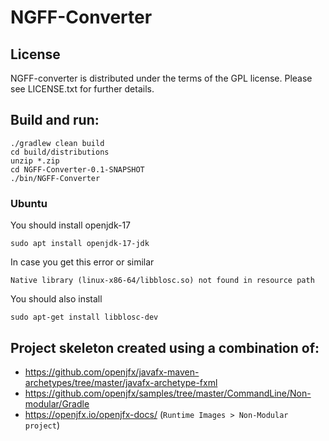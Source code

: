 # NGFF-Converter

## License
NGFF-converter is distributed under the terms of the GPL license. Please see LICENSE.txt for further details.

## Build and run:

    ./gradlew clean build
    cd build/distributions
    unzip *.zip
    cd NGFF-Converter-0.1-SNAPSHOT
    ./bin/NGFF-Converter

### Ubuntu
You should install openjdk-17

    sudo apt install openjdk-17-jdk
    
In case you get this error or similar

    Native library (linux-x86-64/libblosc.so) not found in resource path
    
You should also install

    sudo apt-get install libblosc-dev

## Project skeleton created using a combination of:

- https://github.com/openjfx/javafx-maven-archetypes/tree/master/javafx-archetype-fxml
- https://github.com/openjfx/samples/tree/master/CommandLine/Non-modular/Gradle
- https://openjfx.io/openjfx-docs/ (`Runtime Images > Non-Modular project`)

